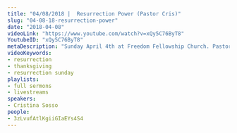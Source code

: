 ```yaml
---
title: "04/08/2018 |  Resurrection Power (Pastor Cris)"
slug: "04-08-18-resurrection-power"
date: "2018-04-08"
videoLink: "https://www.youtube.com/watch?v=xQy5C76ByT8"
YoutubeID: "xQy5C76ByT8"
metaDescription: "Sunday April 4th at Freedom Fellowship Church. Pastor Cris talks about the resurrection power we have in Jesus Christ."
videoKeywords:
- resurrection
- thanksgiving
- resurrection sunday
playlists:
- full sermons
- livestreams
speakers:
- Cristina Sosso
people:
- 3zLvufAtlKgiiGIaEYs4S4
---
```


